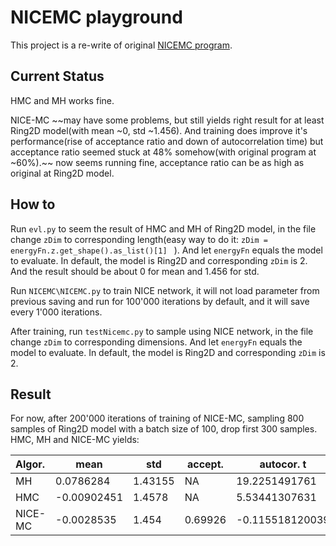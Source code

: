 # NICEMC playground

This project is a re-write of original [NICEMC program](https://github.com/ermongroup/a-nice-mc).

## Current Status

HMC and MH works fine.

NICE-MC ~~may have some problems, but still yields right result for at least Ring2D model(with mean ~0, std ~1.456). And training does improve it's performance(rise of acceptance ratio and down of autocorrelation time) but acceptance ratio seemed stuck at 48% somehow(with original program at ~60%).~~ now seems running fine, acceptance ratio can be as high as original at Ring2D model.

## How to 

Run `evl.py` to seem the result of HMC and MH of Ring2D model, in the file change `zDim` to corresponding  length(easy way to do it:  `zDim = energyFn.z.get_shape().as_list()[1] ` ). And let `energyFn` equals the model to evaluate. In default, the model is Ring2D and corresponding `zDim` is 2. And the result should be about 0 for mean and 1.456 for std.

Run `NICEMC\NICEMC.py` to train NICE network, it will not load parameter from previous saving and run for 100'000 iterations by default, and it will save every 1'000 iterations. 

After training, run `testNicemc.py` to sample using NICE network, in the file change `zDim` to corresponding  dimensions. And let `energyFn` equals the model to evaluate. In default, the model is Ring2D and corresponding `zDim` is 2. 

## Result

For now, after 200'000 iterations of training of NICE-MC, sampling 800 samples of Ring2D model with a batch size of 100, drop first 300 samples. HMC, MH and NICE-MC yields:

| Algor.  | mean        | std     | accept. | autocor. t      |
| :------ | ----------- | ------- | ------- | --------------- |
| MH      | 0.0786284   | 1.43155 | NA      | 19.2251491761   |
| HMC     | -0.00902451 | 1.4578  | NA      | 5.53441307631   |
| NICE-MC | -0.0028535  | 1.454   | 0.69926 | -0.115518120039 |



